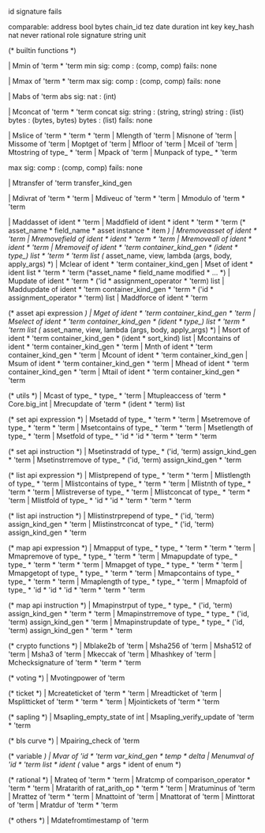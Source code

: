id
signature
fails

comparable:
address
bool
bytes
chain_id
tez
date
duration
int
key
key_hash
nat
never
rational
role
signature
string
unit

(* builtin functions *)

  | Mmin              of 'term * 'term
min
sig:
comp : (comp, comp)
fails: none

  | Mmax              of 'term * 'term
max
sig:
comp : (comp, comp)
fails: none

  | Mabs              of 'term
abs
sig:
nat : (int)

  | Mconcat           of 'term * 'term
concat
sig:
string : (string, string)
string : (list<string>)
bytes  : (bytes, bytes)
bytes  : (list<bytes>)
fails: none

  | Mslice            of 'term * 'term * 'term
  | Mlength           of 'term
  | Misnone           of 'term
  | Missome           of 'term
  | Moptget           of 'term
  | Mfloor            of 'term
  | Mceil             of 'term
  | Mtostring         of type_ * 'term
  | Mpack             of 'term
  | Munpack           of type_ * 'term





max
sig:
comp : (comp, comp)
fails: none




  | Mtransfer         of 'term transfer_kind_gen

  | Mdivrat           of 'term * 'term
  | Mdiveuc           of 'term * 'term
  | Mmodulo           of 'term * 'term

  | Maddasset         of ident * 'term
  | Maddfield         of ident * ident * 'term * 'term (* asset_name * field_name * asset instance * item *)
  | Mremoveasset      of ident * 'term
  | Mremovefield      of ident * ident * 'term * 'term
  | Mremoveall        of ident * ident * 'term
  | Mremoveif         of ident * 'term container_kind_gen * (ident * type_) list * 'term * 'term list (* asset_name, view, lambda (args, body, apply_args) *)
  | Mclear            of ident * 'term container_kind_gen
  | Mset              of ident * ident list * 'term * 'term (*asset_name * field_name modified * ... *)
  | Mupdate           of ident * 'term * ('id * assignment_operator * 'term) list
  | Maddupdate        of ident * 'term container_kind_gen * 'term * ('id * assignment_operator * 'term) list
  | Maddforce         of ident * 'term

  (* asset api expression *)
  | Mget              of ident * 'term container_kind_gen * 'term
  | Mselect           of ident * 'term container_kind_gen * (ident * type_) list * 'term * 'term list (* asset_name, view, lambda (args, body, apply_args) *)
  | Msort             of ident * 'term container_kind_gen * (ident * sort_kind) list
  | Mcontains         of ident * 'term container_kind_gen * 'term
  | Mnth              of ident * 'term container_kind_gen * 'term
  | Mcount            of ident * 'term container_kind_gen
  | Msum              of ident * 'term container_kind_gen * 'term
  | Mhead             of ident * 'term container_kind_gen * 'term
  | Mtail             of ident * 'term container_kind_gen * 'term

  (* utils *)
  | Mcast             of type_ * type_ * 'term
  | Mtupleaccess      of 'term * Core.big_int
  | Mrecupdate        of 'term * (ident * 'term) list

  (* set api expression *)
  | Msetadd           of type_ * 'term * 'term
  | Msetremove        of type_ * 'term * 'term
  | Msetcontains      of type_ * 'term * 'term
  | Msetlength        of type_ * 'term
  | Msetfold          of type_ * 'id   * 'id   * 'term * 'term * 'term

  (* set api instruction *)
  | Msetinstradd      of type_ * ('id, 'term) assign_kind_gen * 'term
  | Msetinstrremove   of type_ * ('id, 'term) assign_kind_gen * 'term

  (* list api expression *)
  | Mlistprepend      of type_ * 'term * 'term
  | Mlistlength       of type_ * 'term
  | Mlistcontains     of type_ * 'term * 'term
  | Mlistnth          of type_ * 'term * 'term
  | Mlistreverse      of type_ * 'term
  | Mlistconcat       of type_ * 'term * 'term
  | Mlistfold         of type_ * 'id   * 'id   * 'term * 'term * 'term

  (* list api instruction *)
  | Mlistinstrprepend of type_ * ('id, 'term) assign_kind_gen * 'term
  | Mlistinstrconcat  of type_ * ('id, 'term) assign_kind_gen * 'term

  (* map api expression *)
  | Mmapput           of type_ * type_ * 'term * 'term * 'term
  | Mmapremove        of type_ * type_ * 'term * 'term
  | Mmapupdate        of type_ * type_ * 'term * 'term * 'term
  | Mmapget           of type_ * type_ * 'term * 'term
  | Mmapgetopt        of type_ * type_ * 'term * 'term
  | Mmapcontains      of type_ * type_ * 'term * 'term
  | Mmaplength        of type_ * type_ * 'term
  | Mmapfold          of type_ * 'id   * 'id   * 'id   * 'term * 'term * 'term

  (* map api instruction *)
  | Mmapinstrput      of type_ * type_ * ('id, 'term) assign_kind_gen * 'term * 'term
  | Mmapinstrremove   of type_ * type_ * ('id, 'term) assign_kind_gen * 'term
  | Mmapinstrupdate   of type_ * type_ * ('id, 'term) assign_kind_gen * 'term * 'term



  (* crypto functions *)
  | Mblake2b          of 'term
  | Msha256           of 'term
  | Msha512           of 'term
  | Msha3             of 'term
  | Mkeccak           of 'term
  | Mhashkey          of 'term
  | Mchecksignature   of 'term * 'term * 'term

  (* voting *)
  | Mvotingpower      of 'term

  (* ticket *)
  | Mcreateticket     of 'term * 'term
  | Mreadticket       of 'term
  | Msplitticket      of 'term * 'term * 'term
  | Mjointickets      of 'term * 'term

  (* sapling *)
  | Msapling_empty_state   of int
  | Msapling_verify_update of 'term * 'term

  (* bls curve *)
  | Mpairing_check of 'term

  (* variable *)
  | Mvar              of 'id * 'term var_kind_gen * temp * delta
  | Menumval          of 'id * 'term list * ident  (* value * args * ident of enum *)

  (* rational *)
  | Mrateq            of 'term * 'term
  | Mratcmp           of comparison_operator * 'term * 'term
  | Mratarith         of rat_arith_op * 'term * 'term
  | Mratuminus        of 'term
  | Mrattez           of 'term * 'term
  | Mnattoint         of 'term
  | Mnattorat         of 'term
  | Minttorat         of 'term
  | Mratdur           of 'term * 'term

  (* others *)
  | Mdatefromtimestamp of 'term

